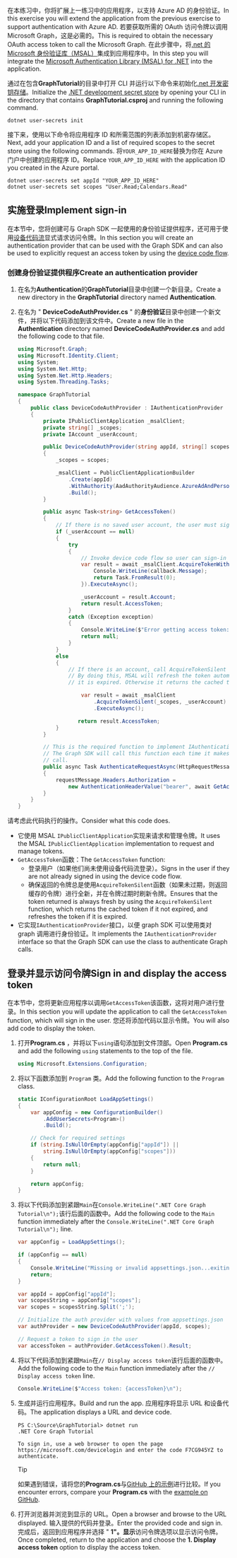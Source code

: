 <!-- markdownlint-disable MD002 MD041 -->

<span data-ttu-id="2bee6-101">在本练习中，你将扩展上一练习中的应用程序，以支持 Azure AD 的身份验证。</span><span class="sxs-lookup"><span data-stu-id="2bee6-101">In this exercise you will extend the application from the previous exercise to support authentication with Azure AD.</span></span> <span data-ttu-id="2bee6-102">若要获取所需的 OAuth 访问令牌以调用 Microsoft Graph，这是必需的。</span><span class="sxs-lookup"><span data-stu-id="2bee6-102">This is required to obtain the necessary OAuth access token to call the Microsoft Graph.</span></span> <span data-ttu-id="2bee6-103">在此步骤中，将[.net 的 Microsoft 身份验证库（MSAL）](https://github.com/AzureAD/microsoft-authentication-library-for-dotnet)集成到应用程序中。</span><span class="sxs-lookup"><span data-stu-id="2bee6-103">In this step you will integrate the [Microsoft Authentication Library (MSAL) for .NET](https://github.com/AzureAD/microsoft-authentication-library-for-dotnet) into the application.</span></span>

<span data-ttu-id="2bee6-104">通过在包含**GraphTutorial**的目录中打开 CLI 并运行以下命令来初始化[.net 开发密钥存储](https://docs.microsoft.com/aspnet/core/security/app-secrets)。</span><span class="sxs-lookup"><span data-stu-id="2bee6-104">Initialize the [.NET development secret store](https://docs.microsoft.com/aspnet/core/security/app-secrets) by opening your CLI in the directory that contains **GraphTutorial.csproj** and running the following command.</span></span>

```Shell
dotnet user-secrets init
```

<span data-ttu-id="2bee6-105">接下来，使用以下命令将应用程序 ID 和所需范围的列表添加到机密存储区。</span><span class="sxs-lookup"><span data-stu-id="2bee6-105">Next, add your application ID and a list of required scopes to the secret store using the following commands.</span></span> <span data-ttu-id="2bee6-106">将`YOUR_APP_ID_HERE`替换为你在 Azure 门户中创建的应用程序 ID。</span><span class="sxs-lookup"><span data-stu-id="2bee6-106">Replace `YOUR_APP_ID_HERE` with the application ID you created in the Azure portal.</span></span>

```Shell
dotnet user-secrets set appId "YOUR_APP_ID_HERE"
dotnet user-secrets set scopes "User.Read;Calendars.Read"
```

## <a name="implement-sign-in"></a><span data-ttu-id="2bee6-107">实施登录</span><span class="sxs-lookup"><span data-stu-id="2bee6-107">Implement sign-in</span></span>

<span data-ttu-id="2bee6-108">在本节中，您将创建可与 Graph SDK 一起使用的身份验证提供程序，还可用于使用[设备代码流](https://docs.microsoft.com/azure/active-directory/develop/v2-oauth2-device-code)显式请求访问令牌。</span><span class="sxs-lookup"><span data-stu-id="2bee6-108">In this section you will create an authentication provider that can be used with the Graph SDK and can also be used to explicitly request an access token by using the [device code flow](https://docs.microsoft.com/azure/active-directory/develop/v2-oauth2-device-code).</span></span>

### <a name="create-an-authentication-provider"></a><span data-ttu-id="2bee6-109">创建身份验证提供程序</span><span class="sxs-lookup"><span data-stu-id="2bee6-109">Create an authentication provider</span></span>

1. <span data-ttu-id="2bee6-110">在名为**Authentication**的**GraphTutorial**目录中创建一个新目录。</span><span class="sxs-lookup"><span data-stu-id="2bee6-110">Create a new directory in the **GraphTutorial** directory named **Authentication**.</span></span>
1. <span data-ttu-id="2bee6-111">在名为 " **DeviceCodeAuthProvider.cs** " 的**身份验证**目录中创建一个新文件，并将以下代码添加到该文件中。</span><span class="sxs-lookup"><span data-stu-id="2bee6-111">Create a new file in the **Authentication** directory named **DeviceCodeAuthProvider.cs** and add the following code to that file.</span></span>

    ```csharp
    using Microsoft.Graph;
    using Microsoft.Identity.Client;
    using System;
    using System.Net.Http;
    using System.Net.Http.Headers;
    using System.Threading.Tasks;

    namespace GraphTutorial
    {
        public class DeviceCodeAuthProvider : IAuthenticationProvider
        {
            private IPublicClientApplication _msalClient;
            private string[] _scopes;
            private IAccount _userAccount;

            public DeviceCodeAuthProvider(string appId, string[] scopes)
            {
                _scopes = scopes;

                _msalClient = PublicClientApplicationBuilder
                    .Create(appId)
                    .WithAuthority(AadAuthorityAudience.AzureAdAndPersonalMicrosoftAccount, true)
                    .Build();
            }

            public async Task<string> GetAccessToken()
            {
                // If there is no saved user account, the user must sign-in
                if (_userAccount == null)
                {
                    try
                    {
                        // Invoke device code flow so user can sign-in with a browser
                        var result = await _msalClient.AcquireTokenWithDeviceCode(_scopes, callback => {
                            Console.WriteLine(callback.Message);
                            return Task.FromResult(0);
                        }).ExecuteAsync();

                        _userAccount = result.Account;
                        return result.AccessToken;
                    }
                    catch (Exception exception)
                    {
                        Console.WriteLine($"Error getting access token: {exception.Message}");
                        return null;
                    }
                }
                else
                {
                    // If there is an account, call AcquireTokenSilent
                    // By doing this, MSAL will refresh the token automatically if
                    // it is expired. Otherwise it returns the cached token.

                        var result = await _msalClient
                            .AcquireTokenSilent(_scopes, _userAccount)
                            .ExecuteAsync();

                       return result.AccessToken;
                }
            }

            // This is the required function to implement IAuthenticationProvider
            // The Graph SDK will call this function each time it makes a Graph
            // call.
            public async Task AuthenticateRequestAsync(HttpRequestMessage requestMessage)
            {
                requestMessage.Headers.Authorization =
                    new AuthenticationHeaderValue("bearer", await GetAccessToken());
            }
        }
    }
    ```

<span data-ttu-id="2bee6-112">请考虑此代码执行的操作。</span><span class="sxs-lookup"><span data-stu-id="2bee6-112">Consider what this code does.</span></span>

- <span data-ttu-id="2bee6-113">它使用 MSAL `IPublicClientApplication`实现来请求和管理令牌。</span><span class="sxs-lookup"><span data-stu-id="2bee6-113">It uses the MSAL `IPublicClientApplication` implementation to request and manage tokens.</span></span>
- <span data-ttu-id="2bee6-114">`GetAccessToken`函数：</span><span class="sxs-lookup"><span data-stu-id="2bee6-114">The `GetAccessToken` function:</span></span>
  - <span data-ttu-id="2bee6-115">登录用户（如果他们尚未使用设备代码流登录）。</span><span class="sxs-lookup"><span data-stu-id="2bee6-115">Signs in the user if they are not already signed in using the device code flow.</span></span>
  - <span data-ttu-id="2bee6-116">确保返回的令牌总是使用`AcquireTokenSilent`函数（如果未过期，则返回缓存的令牌）进行全新，并在令牌过期时刷新令牌。</span><span class="sxs-lookup"><span data-stu-id="2bee6-116">Ensures that the token returned is always fresh by using the `AcquireTokenSilent` function, which returns the cached token if it not expired, and refreshes the token if it is expired.</span></span>
- <span data-ttu-id="2bee6-117">它实现`IAuthenticationProvider`接口，以便 graph SDK 可以使用类对 graph 调用进行身份验证。</span><span class="sxs-lookup"><span data-stu-id="2bee6-117">It implements the `IAuthenticationProvider` interface so that the Graph SDK can use the class to authenticate Graph calls.</span></span>

## <a name="sign-in-and-display-the-access-token"></a><span data-ttu-id="2bee6-118">登录并显示访问令牌</span><span class="sxs-lookup"><span data-stu-id="2bee6-118">Sign in and display the access token</span></span>

<span data-ttu-id="2bee6-119">在本节中，您将更新应用程序以调用`GetAccessToken`该函数，这将对用户进行登录。</span><span class="sxs-lookup"><span data-stu-id="2bee6-119">In this section you will update the application to call the `GetAccessToken` function, which will sign in the user.</span></span> <span data-ttu-id="2bee6-120">您还将添加代码以显示令牌。</span><span class="sxs-lookup"><span data-stu-id="2bee6-120">You will also add code to display the token.</span></span>

1. <span data-ttu-id="2bee6-121">打开**Program.cs** ，并将以下`using`语句添加到文件顶部。</span><span class="sxs-lookup"><span data-stu-id="2bee6-121">Open **Program.cs** and add the following `using` statements to the top of the file.</span></span>

    ```csharp
    using Microsoft.Extensions.Configuration;
    ```

1. <span data-ttu-id="2bee6-122">将以下函数添加到 `Program` 类。</span><span class="sxs-lookup"><span data-stu-id="2bee6-122">Add the following function to the `Program` class.</span></span>

    ```csharp
    static IConfigurationRoot LoadAppSettings()
    {
        var appConfig = new ConfigurationBuilder()
            .AddUserSecrets<Program>()
            .Build();

        // Check for required settings
        if (string.IsNullOrEmpty(appConfig["appId"]) ||
            string.IsNullOrEmpty(appConfig["scopes"]))
        {
            return null;
        }

        return appConfig;
    }
    ```

1. <span data-ttu-id="2bee6-123">将以下代码添加到紧跟`Main`在`Console.WriteLine(".NET Core Graph Tutorial\n");`该行后面的函数中。</span><span class="sxs-lookup"><span data-stu-id="2bee6-123">Add the following code to the `Main` function immediately after the `Console.WriteLine(".NET Core Graph Tutorial\n");` line.</span></span>

    ```csharp
    var appConfig = LoadAppSettings();

    if (appConfig == null)
    {
        Console.WriteLine("Missing or invalid appsettings.json...exiting");
        return;
    }

    var appId = appConfig["appId"];
    var scopesString = appConfig["scopes"];
    var scopes = scopesString.Split(';');

    // Initialize the auth provider with values from appsettings.json
    var authProvider = new DeviceCodeAuthProvider(appId, scopes);

    // Request a token to sign in the user
    var accessToken = authProvider.GetAccessToken().Result;
    ```

1. <span data-ttu-id="2bee6-124">将以下代码添加到紧跟`Main`在`// Display access token`该行后面的函数中。</span><span class="sxs-lookup"><span data-stu-id="2bee6-124">Add the following code to the `Main` function immediately after the `// Display access token` line.</span></span>

    ```csharp
    Console.WriteLine($"Access token: {accessToken}\n");
    ```

1. <span data-ttu-id="2bee6-125">生成并运行应用程序。</span><span class="sxs-lookup"><span data-stu-id="2bee6-125">Build and run the app.</span></span> <span data-ttu-id="2bee6-126">应用程序将显示 URL 和设备代码。</span><span class="sxs-lookup"><span data-stu-id="2bee6-126">The application displays a URL and device code.</span></span>

    ```Shell
    PS C:\Source\GraphTutorial> dotnet run
    .NET Core Graph Tutorial

    To sign in, use a web browser to open the page https://microsoft.com/devicelogin and enter the code F7CG945YZ to authenticate.
    ```

    > [!TIP]
    > <span data-ttu-id="2bee6-127">如果遇到错误，请将您的**Program.cs**与[GitHub 上的示例](https://github.com/microsoftgraph/msgraph-training-dotnet-core/blob/master/demos/01-create-app/GraphTutorial/Program.cs)进行比较。</span><span class="sxs-lookup"><span data-stu-id="2bee6-127">If you encounter errors, compare your **Program.cs** with the [example on GitHub](https://github.com/microsoftgraph/msgraph-training-dotnet-core/blob/master/demos/01-create-app/GraphTutorial/Program.cs).</span></span>

1. <span data-ttu-id="2bee6-128">打开浏览器并浏览到显示的 URL。</span><span class="sxs-lookup"><span data-stu-id="2bee6-128">Open a browser and browse to the URL displayed.</span></span> <span data-ttu-id="2bee6-129">输入提供的代码并登录。</span><span class="sxs-lookup"><span data-stu-id="2bee6-129">Enter the provided code and sign in.</span></span> <span data-ttu-id="2bee6-130">完成后，返回到应用程序并选择 " **1"。显示**访问令牌选项以显示访问令牌。</span><span class="sxs-lookup"><span data-stu-id="2bee6-130">Once completed, return to the application and choose the **1. Display access token** option to display the access token.</span></span>
